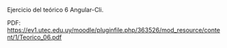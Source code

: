 Ejercicio del teórico 6 Angular-Cli. 

PDF: https://ev1.utec.edu.uy/moodle/pluginfile.php/363526/mod_resource/content/1/Teorico_06.pdf
